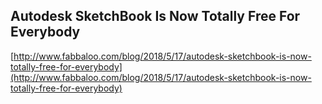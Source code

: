 ## Autodesk SketchBook Is Now Totally Free For Everybody
  
  [http://www.fabbaloo.com/blog/2018/5/17/autodesk-sketchbook-is-now-totally-free-for-everybody](http://www.fabbaloo.com/blog/2018/5/17/autodesk-sketchbook-is-now-totally-free-for-everybody)